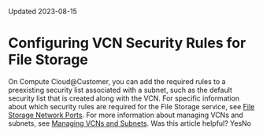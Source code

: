Updated 2023-08-15
# Configuring VCN Security Rules for File Storage
On Compute Cloud@Customer, you can add the required rules to a preexisting security list associated with a subnet, such as the default security list that is created along with the VCN. 
For specific information about which security rules are required for the File Storage service, see [File Storage Network Ports](https://docs.oracle.com/en-us/iaas/compute-cloud-at-customer/topics/file/file-storage.htm#file-storage-network-ports "On Compute Cloud@Customer, when configuring the File Storage service, you might need to know the ports that are used for a service or protocol.").
For more information about managing VCNs and subnets, see [Managing VCNs and Subnets](https://docs.oracle.com/en-us/iaas/compute-cloud-at-customer/topics/network/managing-vcns-and-subnets.htm#managing-vcns-and-subnets "On Compute Cloud@Customer,").
Was this article helpful?
YesNo

